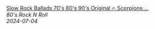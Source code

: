 <!--2024-07-04 08:04:57-->
<div class="yb">
  <a class="nodecor" href="/index.html?rok/slow_rock_ballads_70s_80s_90s_original_scorpions_aerosmith_bonjovi_led_zeppelin_the_eagles">
    <img class="preview" data-videoid="Ob2RGp2CnHE" src="https://i4.ytimg.com/vi/Ob2RGp2CnHE/hqdefault.jpg" align="middle" alt="">
  </a>
  <div class="inlbl text">
    <a class="nodecor" href="/index.html?rok/slow_rock_ballads_70s_80s_90s_original_scorpions_aerosmith_bonjovi_led_zeppelin_the_eagles">Slow Rock Ballads 70's 80's 90's Original 🔥 Scorpions,...</a><br>
    <i class="smaller2">80's Rock N Roll</i><br>
    <i class="smaller3">2024-07-04</i>
  </div>
</div>
